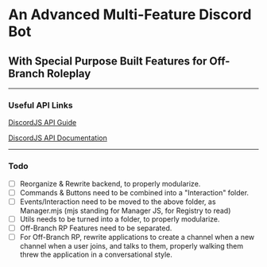# An Advanced Multi-Feature Discord Bot
## With Special Purpose Built Features for Off-Branch Roleplay

---

### Useful API Links
[DiscordJS API Guide](https://discordjs.guide/#before-you-begin)

[DiscordJS API Documentation](https://discord.js.org/#/docs/discord.js/main/general/welcome)

---

### Todo
- [ ] Reorganize & Rewrite backend, to properly modularize.
- [ ] Commands & Buttons need to be combined into a "Interaction" folder.
- [ ] Events/Interaction need to be moved to the above folder, as Manager.mjs (mjs standing for Manager JS, for Registry to read)
- [ ] Utils needs to be turned into a folder, to properly modularize.
- [ ] Off-Branch RP Features need to be separated.
- [ ] For Off-Branch RP, rewrite applications to create a channel when a new channel when a user joins, and talks to them, properly walking them threw the application in a conversational style.